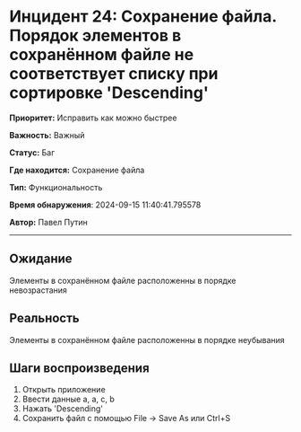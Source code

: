 # Инцидент 24: Сохранение файла. Порядок элементов в сохранённом файле не соответствует списку при сортировке 'Descending'

**Приоритет:** Исправить как можно быстрее

**Важность:** Важный

**Статус:** Баг

**Где находится:** Сохранение файла

**Тип:** Функциональность

**Время обнаружения**: 2024-09-15 11:40:41.795578

**Автор:** Павел Путин

--------------------

## Ожидание

Элементы в сохранённом файле расположенны в порядке невозрастания

## Реальность

Элементы в сохранённом файле расположенны в порядке неубывания

## Шаги воспроизведения

1. Открыть приложение
2. Ввести данные a, a, c, b
3. Нажать 'Descending'
4. Сохранить файл с помощью File -> Save As или Ctrl+S

